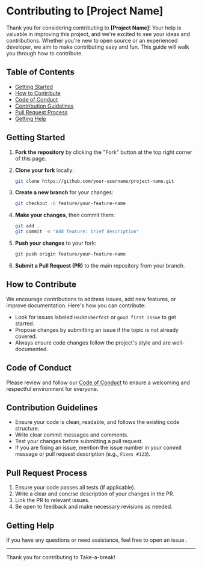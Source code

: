 # Contributing to [Project Name]

Thank you for considering contributing to **[Project Name]**! Your help is valuable in improving this project, and we're excited to see your ideas and contributions. Whether you're new to open source or an experienced developer, we aim to make contributing easy and fun. This guide will walk you through how to contribute.

## Table of Contents
- [Getting Started](#getting-started)
- [How to Contribute](#how-to-contribute)
- [Code of Conduct](#code-of-conduct)
- [Contribution Guidelines](#contribution-guidelines)
- [Pull Request Process](#pull-request-process)
- [Getting Help](#getting-help)

## Getting Started

1. **Fork the repository** by clicking the "Fork" button at the top right corner of this page.
2. **Clone your fork** locally:
    ```bash
    git clone https://github.com/your-username/project-name.git
    ```
3. **Create a new branch** for your changes:
    ```bash
    git checkout -b feature/your-feature-name
    ```
4. **Make your changes**, then commit them:
    ```bash
    git add .
    git commit -m "Add feature: brief description"
    ```

5. **Push your changes** to your fork:
    ```bash
    git push origin feature/your-feature-name
    ```

6. **Submit a Pull Request (PR)** to the main repository from your branch.

## How to Contribute

We encourage contributions to address issues, add new features, or improve documentation. Here's how you can contribute:

- Look for issues labeled `Hacktoberfest` or `good first issue` to get started.
- Propose changes by submitting an issue if the topic is not already covered.
- Always ensure code changes follow the project's style and are well-documented.

## Code of Conduct

Please review and follow our [Code of Conduct](https://github.com/Codeweavers1610/Take-a-Break/blob/main/CODE_OF_CONDUCT.md) to ensure a welcoming and respectful environment for everyone.

## Contribution Guidelines

- Ensure your code is clean, readable, and follows the existing code structure.
- Write clear commit messages and comments.
- Test your changes before submitting a pull request.
- If you are fixing an issue, mention the issue number in your commit message or pull request description (e.g., `Fixes #123`).

## Pull Request Process

1. Ensure your code passes all tests (if applicable).
2. Write a clear and concise description of your changes in the PR.
3. Link the PR to relevant issues.
4. Be open to feedback and make necessary revisions as needed.

## Getting Help

If you have any questions or need assistance, feel free to open an issue .

---

Thank you for contributing to Take-a-break!
